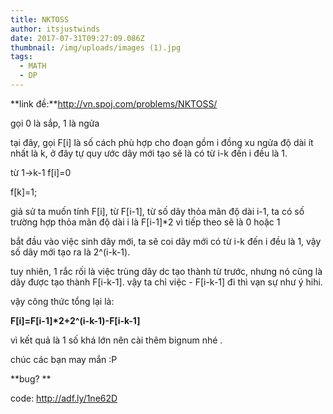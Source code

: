 ```yaml
---
title: NKTOSS
author: itsjustwinds
date: 2017-07-31T09:27:09.086Z
thumbnail: /img/uploads/images (1).jpg
tags:
  - MATH
  - DP
---
```

**link đề:**http://vn.spoj.com/problems/NKTOSS/

gọi 0 là sắp, 1 là ngửa

tại đây, gọi F\[i\] là số cách phù hợp cho đoạn gồm i đồng xu ngửa độ dài ít nhất là k, ở đây tự quy ước dãy mới tạo sẽ là có từ i-k đến i đều là 1.

từ 1->k-1 f\[i\]=0

f\[k\]=1;

giả sử ta muốn tính F\[i\], từ F\[i-1\], từ số dãy thỏa mãn độ dài i-1, ta có số trường hợp thỏa mãn độ dài i là F\[i-1\]\*2 vì tiếp theo sẽ là 0 hoặc 1

bắt đầu vào việc sinh dãy mới, ta sẽ coi dãy mới có từ i-k đến i đều là 1, vậy số dãy mới tạo ra là 2^(i-k-1).

tuy nhiên, 1 rắc rối là việc trùng dãy dc tạo thành từ trước, nhưng nó cũng là dãy được tạo thành F\[i-k-1\]. vậy ta chỉ việc - F\[i-k-1\] đi thì vạn sự như ý hihi.

vậy công thức tổng lại là:

**F\[i\]=F\[i-1\]\*2\+2^(i-k-1)-F\[i-k-1\]**

vì kết quả là 1 số khá lớn nên cài thêm bignum nhé .

chúc các bạn may mắn :P

**bug? **

code: http://adf.ly/1ne62D
